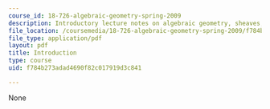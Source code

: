 ```yaml
---
course_id: 18-726-algebraic-geometry-spring-2009
description: Introductory lecture notes on algebraic geometry, sheaves, and functors.
file_location: /coursemedia/18-726-algebraic-geometry-spring-2009/f784b273adad4690f82c017919d3c841_MIT18_726s09_lec01_intro.pdf
file_type: application/pdf
layout: pdf
title: Introduction
type: course
uid: f784b273adad4690f82c017919d3c841

---
```

None